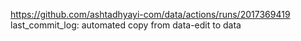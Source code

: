 https://github.com/ashtadhyayi-com/data/actions/runs/2017369419
last_commit_log: automated copy from data-edit to data